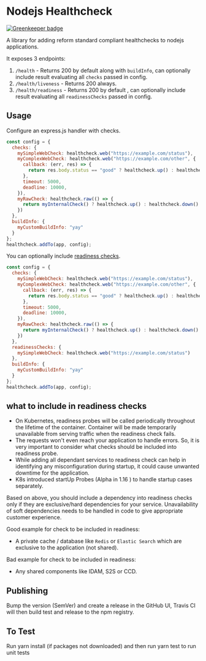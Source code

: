 # Nodejs Healthcheck

[![Greenkeeper badge](https://badges.greenkeeper.io/hmcts/nodejs-healthcheck.svg)](https://greenkeeper.io/)

A library for adding reform standard compliant healthchecks to nodejs applications.

It exposes 3 endpoints:

1. `/health` - Returns 200 by default  along with `buildInfo`, can optionally include result evaluating all `checks` passed in config.
2. `/health/liveness` - Returns 200 always.
3. `/health/readiness` - Returns 200 by default , can optionally include result evaluating all `readinessChecks` passed in config.

## Usage

Configure an express.js handler with checks.

```javascript
const config = {
  checks: {
    mySimpleWebCheck: healthcheck.web("https://example.com/status"),
    myComplexWebCheck: healthcheck.web("https://example.com/other", {
      callback: (err, res) => {
        return res.body.status == "good" ? healthcheck.up() : healthcheck.down()
      },
      timeout: 5000,
      deadline: 10000,
    }),
    myRawCheck: healthcheck.raw(() => {
      return myInternalCheck() ? healthcheck.up() : healthcheck.down()
    })
  },
  buildInfo: {
    myCustomBuildInfo: "yay"
  }
};
healthcheck.addTo(app, config);
```

You can optionally include [readiness checks](#what-to-include-in-readiness-checks).

```javascript
const config = {
  checks: {
    mySimpleWebCheck: healthcheck.web("https://example.com/status"),
    myComplexWebCheck: healthcheck.web("https://example.com/other", {
      callback: (err, res) => {
        return res.body.status == "good" ? healthcheck.up() : healthcheck.down()
      },
      timeout: 5000,
      deadline: 10000,
    }),
    myRawCheck: healthcheck.raw(() => {
      return myInternalCheck() ? healthcheck.up() : healthcheck.down()
    })
  },
  readinessChecks: {
    mySimpleWebCheck: healthcheck.web("https://example.com/status")
  },
  buildInfo: {
    myCustomBuildInfo: "yay"
  }
};
healthcheck.addTo(app, config);
```

## what to include in readiness checks

- On Kubernetes, readiness probes will be called periodically throughout the lifetime of the container. Container will be made temporarily unavailable from serving traffic when the readiness check fails.
- The requests won't even reach your application to handle errors. So, it is very important to consider what checks should be included into readiness probe.
- While adding all dependant services to readiness check can help in identifying any misconfiguration during startup, it could cause unwanted downtime for the application.
- K8s introduced startUp Probes (Alpha in  1.16 ) to handle startup cases separately.

Based on above, you should include a dependency into readiness checks only if they are exclusive/hard dependencies for your service. Unavailability of soft dependencies needs to be handled in code to give appropriate customer experience.

Good example for check to be included in readiness:

- A private cache / database like `Redis` or `Elastic Search` which are exclusive to the application (not shared).

Bad example for check to be included in readiness:

- Any shared components like IDAM, S2S or CCD.


## Publishing

Bump the version (SemVer) and create a release in the GitHub UI, Travis CI will then build test and release to the npm registry.

## To Test

Run yarn install (if packages not downloaded) and then run yarn test to run unit tests
